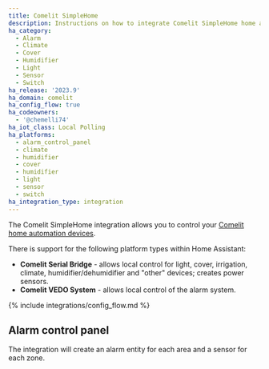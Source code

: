 ```yaml
---
title: Comelit SimpleHome
description: Instructions on how to integrate Comelit SimpleHome home automation devices into Home Assistant.
ha_category:
  - Alarm
  - Climate
  - Cover
  - Humidifier
  - Light
  - Sensor
  - Switch
ha_release: '2023.9'
ha_domain: comelit
ha_config_flow: true
ha_codeowners:
  - '@chemelli74'
ha_iot_class: Local Polling
ha_platforms:
  - alarm_control_panel
  - climate
  - humidifier
  - cover
  - humidifier
  - light
  - sensor
  - switch
ha_integration_type: integration
---
```


The Comelit SimpleHome integration allows you to control your [Comelit home automation devices](https://comelitgroup.it/installatore/offerta/domotica-e-smart-home).

There is support for the following platform types within Home Assistant:

- **Comelit Serial Bridge** - allows local control for light, cover, irrigation, climate, humidifier/dehumidifier and "other" devices; creates power sensors.
- **Comelit VEDO System** - allows local control of the alarm system.

{% include integrations/config_flow.md %}

## Alarm control panel

The integration will create an alarm entity for each area and a sensor for each zone.

